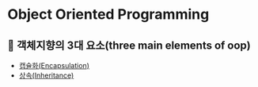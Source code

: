 # Object Oriented Programming

## 👊 객체지향의 3대 요소(three main elements of oop)
  - [캡슐화(Encapsulation)](https://github.com/BAEKJungHo/oop-advanced/blob/master/three%20main%20elements/Encapsulation.md)
  - [상속(Inheritance)](https://github.com/BAEKJungHo/oop-advanced/blob/master/three%20main%20elements/Encapsulation.md)
